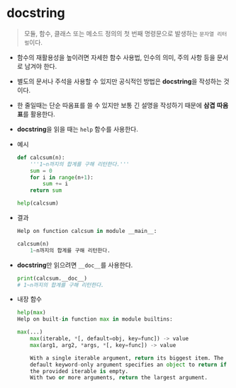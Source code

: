 # docstring

> 모듈, 함수, 클래스 또는 메소드 정의의 첫 번째 명령문으로 발생하는 `문자열 리터럴`이다.



* 함수의 재활용성을 높이려면 자세한 함수 사용법, 인수의 의미, 주의 사항 등을 문서로 남겨야 한다.
* 별도의 문서나 주석을 사용할 수 있지만 공식적인 방법은 **docstring**을 작성하는 것이다.
* 한 줄일때는 단순 따옴표를 쓸 수 있지만 보통 긴 설명을 작성하기 때문에 **삼겹** **따옴표**를 활용한다.
* **docstring**을 읽을 때는 `help` 함수를 사용한다.

* 예시

    ```python
    def calcsum(n):
        '''1~n까지의 합계를 구해 리턴한다.'''
        sum = 0
        for i in range(n+1):
            sum += i
        return sum

    help(calcsum)
    ```

* 결과

    ```python
    Help on function calcsum in module __main__:

    calcsum(n)
        1~n까지의 합계를 구해 리턴한다.
    ```

* **docstring**만 읽으려면 `__doc__`를 사용한다.

    ```python
    print(calcsum.__doc__)
    # 1~n까지의 합계를 구해 리턴한다.
    ```



* 내장 함수

    ```python
    help(max)
    Help on built-in function max in module builtins:

    max(...)
        max(iterable, *[, default=obj, key=func]) -> value
        max(arg1, arg2, *args, *[, key=func]) -> value

        With a single iterable argument, return its biggest item. The
        default keyword-only argument specifies an object to return if
        the provided iterable is empty.
        With two or more arguments, return the largest argument.
    ```



